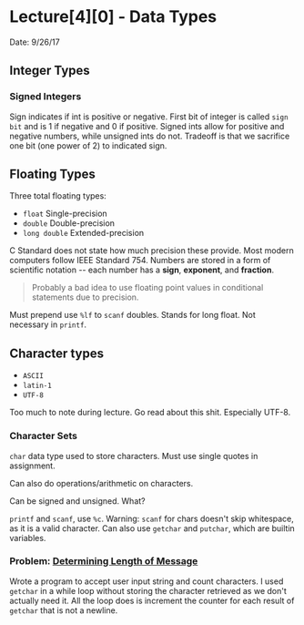 # Lecture[4][0] - Data Types
Date: 9/26/17

## Integer Types

### Signed Integers
Sign indicates if int is positive or negative. First bit of integer is called `sign bit` and is 1 if negative and 0 if positive. Signed ints allow for positive and negative numbers, while unsigned ints do not. Tradeoff is that we sacrifice one bit (one power of 2) to indicated sign.

## Floating Types
Three total floating types:
- `float` Single-precision
- `double` Double-precision
- `long double` Extended-precision

C Standard does not state how much precision these provide. Most modern computers follow IEEE Standard 754. Numbers are stored in a form of scientific notation -- each number has a **sign**, **exponent**, and **fraction**.

> Probably a bad idea to use floating point values in conditional statements due to precision.

Must prepend use `%lf` to `scanf` doubles. Stands for long float. Not necessary in `printf`.

## Character types
- `ASCII`
- `latin-1`
- `UTF-8`

Too much to note during lecture. Go read about this shit. Especially UTF-8.

### Character Sets
`char` data type used to store characters. Must use single quotes in assignment.

Can also do operations/arithmetic on characters.

Can be signed and unsigned. What?

`printf` and `scanf`, use `%c`. Warning: `scanf` for chars doesn't skip whitespace, as it is a valid character. Can also use `getchar` and `putchar`, which are builtin variables.

### Problem: [Determining Length of Message](../msg_length.c)
Wrote a program to accept user input string and count characters. I used `getchar` in a while loop without storing the character retrieved as we don't actually need it. All the loop does is increment the counter for each result of `getchar` that is not a newline.
